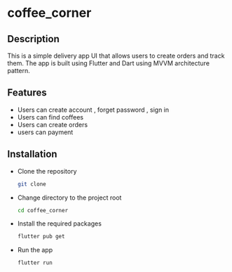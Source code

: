 # coffee_corner

## Description
This is a simple delivery app UI that allows users to create orders and track them. The app is built using Flutter and Dart using MVVM architecture pattern.




## Features
- Users can create account , forget password , sign in
- Users can find coffees
- Users can create orders
- users can payment

## Installation
- Clone the repository
    ```sh
    git clone 
    ```

- Change directory to the project root
    ```sh
    cd coffee_corner
    ```
- Install the required packages
    ```sh
    flutter pub get
    ```

- Run the app
    ```sh
    flutter run
    ```








